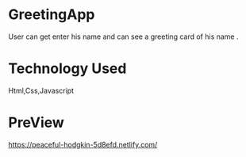 # GreetingApp
User can get enter his name and can see a greeting card of his name .

# Technology Used
Html,Css,Javascript

# PreView
https://peaceful-hodgkin-5d8efd.netlify.com/
